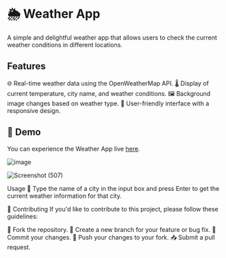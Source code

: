 # 🌦️ Weather App

A simple and delightful weather app that allows users to check the current weather conditions in different locations.

## Features

 🌐 Real-time weather data using the OpenWeatherMap API.
 🌡️ Display of current temperature, city name, and weather conditions.
 🖼️ Background image changes based on weather type.
 📱 User-friendly interface with a responsive design.

## 🚀 Demo

You can experience the Weather App live [here](weather-sense-rounak.netlify.app).

![image](https://github.com/rounak-0306/weather-sense/assets/96331920/af6ecc1c-f677-480c-8861-27f19b685ff4)

![Screenshot (507)](https://github.com/rounak-0306/weather-sense/assets/96331920/c508a550-82fb-4036-a236-6c39dcf119aa)




Usage
📝 Type the name of a city in the input box and press Enter to get the current weather information for that city.

🤝 Contributing
If you'd like to contribute to this project, please follow these guidelines:

🍴 Fork the repository.
🌿 Create a new branch for your feature or bug fix.
🚧 Commit your changes.
🚀 Push your changes to your fork.
📥 Submit a pull request.


